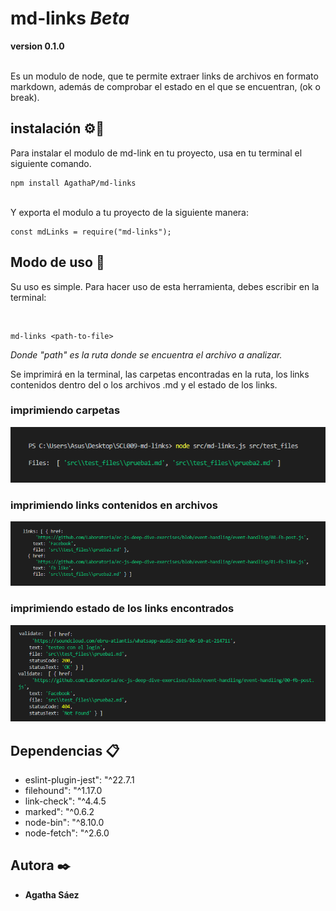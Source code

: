 # md-links _Beta_
**version 0.1.0**

<br>
Es un modulo de node, que te permite extraer links de archivos en formato markdown, además de comprobar el estado en el que se encuentran, (ok o break).

## instalación  ⚙️🔧

Para instalar el modulo de md-link en tu proyecto, usa en tu terminal el siguiente comando.

```
npm install AgathaP/md-links
```
<br>
Y exporta el modulo a tu proyecto de la siguiente manera:

```
const mdLinks = require("md-links");
```

## Modo de uso 📌

Su uso es simple. Para hacer uso de esta herramienta, debes escribir en la terminal:

<br>

```
md-links <path-to-file>
```
_Donde "path" es la ruta donde se encuentra el archivo a analizar._

Se imprimirá en la terminal, las carpetas encontradas en la ruta, los links contenidos dentro del o los archivos .md y el estado de los links.
<br>
### imprimiendo carpetas
![imprimiendo-carpetas](src\img\imprimiendo-carpetas.png)
<br>
### imprimiendo links contenidos en archivos
![links-encontrados](img\links-encontrados.png)
<br>
### imprimiendo estado de los links encontrados
![links-validados](img\links-validados.png)

## Dependencias 📋
* eslint-plugin-jest": "^22.7.1
* filehound": "^1.17.0
* link-check": "^4.4.5
* marked": "^0.6.2
* node-bin": "^8.10.0
* node-fetch": "^2.6.0

## Autora ✒️
* **Agatha Sáez**